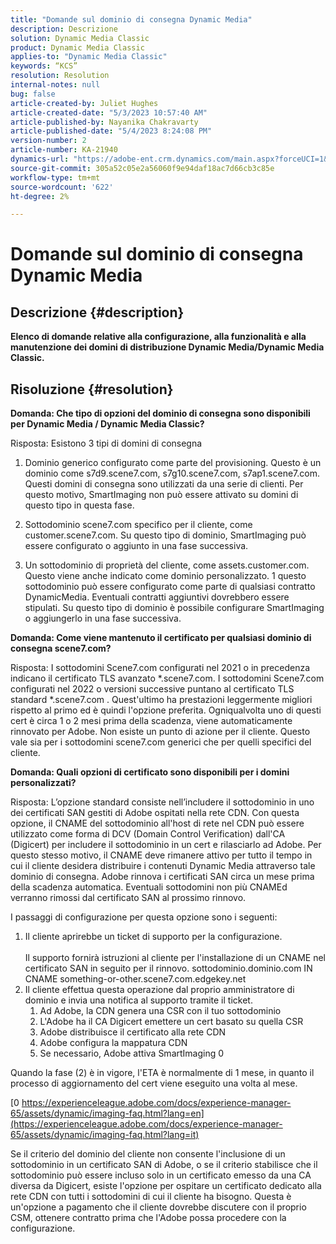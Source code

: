 ```yaml
---
title: "Domande sul dominio di consegna Dynamic Media"
description: Descrizione
solution: Dynamic Media Classic
product: Dynamic Media Classic
applies-to: "Dynamic Media Classic"
keywords: “KCS”
resolution: Resolution
internal-notes: null
bug: false
article-created-by: Juliet Hughes
article-created-date: "5/3/2023 10:57:40 AM"
article-published-by: Nayanika Chakravarty
article-published-date: "5/4/2023 8:24:08 PM"
version-number: 2
article-number: KA-21940
dynamics-url: "https://adobe-ent.crm.dynamics.com/main.aspx?forceUCI=1&pagetype=entityrecord&etn=knowledgearticle&id=0921494c-a1e9-ed11-a7c6-6045bd006079"
source-git-commit: 305a52c05e2a56060f9e94daf18ac7d66cb3c85e
workflow-type: tm+mt
source-wordcount: '622'
ht-degree: 2%

---
```


# Domande sul dominio di consegna Dynamic Media

## Descrizione {#description}


<b>Elenco di domande relative alla configurazione, alla funzionalità e alla manutenzione dei domini di distribuzione Dynamic Media/Dynamic Media Classic.</b>


## Risoluzione {#resolution}


<b>Domanda: Che tipo di opzioni del dominio di consegna sono disponibili per Dynamic Media / Dynamic Media Classic?</b>

Risposta: Esistono 3 tipi di domini di consegna

1) Dominio generico configurato come parte del provisioning. Questo è un dominio come s7d9.scene7.com, s7g10.scene7.com, s7ap1.scene7.com.
Questi domini di consegna sono utilizzati da una serie di clienti. Per questo motivo, SmartImaging non può essere attivato su domini di questo tipo in questa fase.

2) Sottodominio scene7.com specifico per il cliente, come customer.scene7.com. Su questo tipo di dominio, SmartImaging può essere configurato o aggiunto in una fase successiva.

3) Un sottodominio di proprietà del cliente, come assets.customer.com. Questo viene anche indicato come dominio personalizzato. 1 questo sottodominio può essere configurato come parte di qualsiasi contratto DynamicMedia. Eventuali contratti aggiuntivi dovrebbero essere stipulati. Su questo tipo di dominio è possibile configurare SmartImaging o aggiungerlo in una fase successiva.

<b>Domanda: Come viene mantenuto il certificato per qualsiasi dominio di consegna scene7.com?</b>

Risposta: I sottodomini Scene7.com configurati nel 2021 o in precedenza indicano il certificato TLS avanzato \*.scene7.com. I sottodomini Scene7.com configurati nel 2022 o versioni successive puntano al certificato TLS standard \*.scene7.com . Quest&#39;ultimo ha prestazioni leggermente migliori rispetto al primo ed è quindi l&#39;opzione preferita. Ogniqualvolta uno di questi cert è circa 1 o 2 mesi prima della scadenza, viene automaticamente rinnovato per Adobe. Non esiste un punto di azione per il cliente. Questo vale sia per i sottodomini scene7.com generici che per quelli specifici del cliente.

<b>Domanda: Quali opzioni di certificato sono disponibili per i domini personalizzati?</b>

Risposta: L’opzione standard consiste nell’includere il sottodominio in uno dei certificati SAN gestiti di Adobe ospitati nella rete CDN. Con questa opzione, il CNAME del sottodominio all&#39;host di rete nel CDN può essere utilizzato come forma di DCV (Domain Control Verification) dall&#39;CA (Digicert) per includere il sottodominio in un cert e rilasciarlo ad Adobe. Per questo stesso motivo, il CNAME deve rimanere attivo per tutto il tempo in cui il cliente desidera distribuire i contenuti Dynamic Media attraverso tale dominio di consegna. Adobe rinnova i certificati SAN circa un mese prima della scadenza automatica. Eventuali sottodomini non più CNAMEd verranno rimossi dal certificato SAN al prossimo rinnovo.

I passaggi di configurazione per questa opzione sono i seguenti:

1. Il cliente aprirebbe un ticket di supporto per la configurazione.<br><br>    Il supporto fornirà istruzioni al cliente per l&#39;installazione di un CNAME nel certificato SAN in seguito per il rinnovo.
sottodominio.dominio.com IN CNAME something-or-other.scene7.com.edgekey.net
2. Il cliente effettua questa operazione dal proprio amministratore di dominio e invia una notifica al supporto tramite il ticket.
   1. Ad Adobe, la CDN genera una CSR con il tuo sottodominio
   2. L&#39;Adobe ha il CA Digicert emettere un cert basato su quella CSR
   3. Adobe distribuisce il certificato alla rete CDN
   4. Adobe configura la mappatura CDN
   5. Se necessario, Adobe attiva SmartImaging 0


Quando la fase (2) è in vigore, l&#39;ETA è normalmente di 1 mese, in quanto il processo di aggiornamento del cert viene eseguito una volta al mese.

[0 https://experienceleague.adobe.com/docs/experience-manager-65/assets/dynamic/imaging-faq.html?lang=en](https://experienceleague.adobe.com/docs/experience-manager-65/assets/dynamic/imaging-faq.html?lang=it)

Se il criterio del dominio del cliente non consente l&#39;inclusione di un sottodominio in un certificato SAN di Adobe, o se il criterio stabilisce che il sottodominio può essere incluso solo in un certificato emesso da una CA diversa da Digicert, esiste l&#39;opzione per ospitare un certificato dedicato alla rete CDN con tutti i sottodomini di cui il cliente ha bisogno. Questa è un&#39;opzione a pagamento che il cliente dovrebbe discutere con il proprio CSM, ottenere contratto prima che l&#39;Adobe possa procedere con la configurazione.
